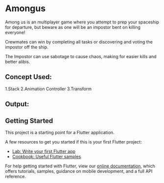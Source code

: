 # Amongus

Among us is an multiplayer game where you attempt to prep your spaceship for departure, but beware as one will be an impostor bent on killing everyone!

Crewmates can win by completing all tasks or discovering and voting the impostor off the ship.

The Impostor can use sabotage to cause chaos, making for easier kills and better alibis.


## Concept Used:
1.Stack
2.Animation Controller
3.Transform 


## Output:

## Getting Started

This project is a starting point for a Flutter application.

A few resources to get you started if this is your first Flutter project:

- [Lab: Write your first Flutter app](https://flutter.dev/docs/get-started/codelab)
- [Cookbook: Useful Flutter samples](https://flutter.dev/docs/cookbook)

For help getting started with Flutter, view our
[online documentation](https://flutter.dev/docs), which offers tutorials,
samples, guidance on mobile development, and a full API reference.
